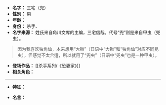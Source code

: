 
- **名字：** 三宅（兜）
- **性别：** 男
- **年龄：** 
- **身份：** 杀手、
- **名字来源：** 姓氏来自角川文库的主编，三宅信哉。代号“兜”则是来自甲虫（兜虫）。

> 因为我喜欢独角仙，本来想用“大锹”（日语中“大锹”和“独角仙”对应不同昆虫），但感觉不太合适，所以就用了“兜虫”（日语中“兜虫”也是一种甲虫）。

- **登场作品：** [[杀手系列/《恐妻家》]]
- **相关角色：** 

---

- **特征：** 

- **名言：** 